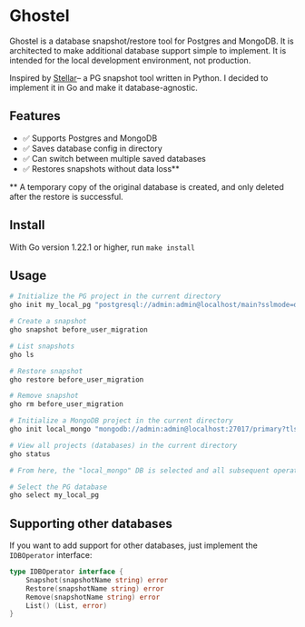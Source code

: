 # Ghostel

Ghostel is a database snapshot/restore tool for Postgres and MongoDB. It is architected to make additional database support simple to implement. It is intended for the local development environment, not production.

Inspired by [Stellar](https://github.com/fastmonkeys/stellar)– a PG snapshot tool written in Python. I decided to implement it in Go and make it database-agnostic.

## Features

- ✅ Supports Postgres and MongoDB
- ✅ Saves database config in directory
- ✅ Can switch between multiple saved databases
- ✅ Restores snapshots without data loss**

** A temporary copy of the original database is created, and only deleted after the restore is successful.

## Install

With Go version 1.22.1 or higher, run `make install`

## Usage

```sh
# Initialize the PG project in the current directory
gho init my_local_pg "postgresql://admin:admin@localhost/main?sslmode=disable"

# Create a snapshot
gho snapshot before_user_migration

# List snapshots
gho ls

# Restore snapshot
gho restore before_user_migration

# Remove snapshot
gho rm before_user_migration

# Initialize a MongoDB project in the current directory
gho init local_mongo "mongodb://admin:admin@localhost:27017/primary?tls=false"

# View all projects (databases) in the current directory
gho status

# From here, the "local_mongo" DB is selected and all subsequent operations will affect that DB

# Select the PG database
gho select my_local_pg
```

## Supporting other databases

If you want to add support for other databases, just implement the `IDBOperator` interface:
```go
type IDBOperator interface {
	Snapshot(snapshotName string) error
	Restore(snapshotName string) error
	Remove(snapshotName string) error
	List() (List, error)
}
```
